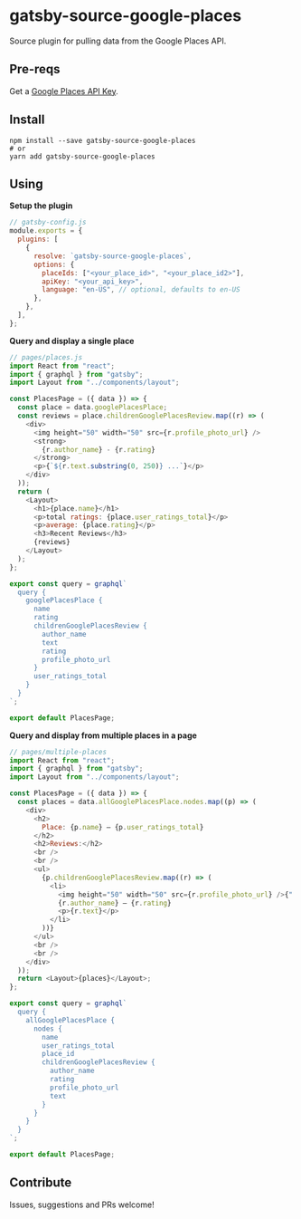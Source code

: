 # gatsby-source-google-places

Source plugin for pulling data from the Google Places API.

## Pre-reqs

Get a [Google Places API Key](https://developers.google.com/places/web-service/get-api-key).

## Install

```shell
npm install --save gatsby-source-google-places
# or
yarn add gatsby-source-google-places
```

## Using

**Setup the plugin**

```js
// gatsby-config.js
module.exports = {
  plugins: [
    {
      resolve: `gatsby-source-google-places`,
      options: {
        placeIds: ["<your_place_id>", "<your_place_id2>"],
        apiKey: "<your_api_key>",
        language: "en-US", // optional, defaults to en-US
      },
    },
  ],
};
```

**Query and display a single place**

```js
// pages/places.js
import React from "react";
import { graphql } from "gatsby";
import Layout from "../components/layout";

const PlacesPage = ({ data }) => {
  const place = data.googlePlacesPlace;
  const reviews = place.childrenGooglePlacesReview.map((r) => (
    <div>
      <img height="50" width="50" src={r.profile_photo_url} />
      <strong>
        {r.author_name} - {r.rating}
      </strong>
      <p>{`${r.text.substring(0, 250)} ...`}</p>
    </div>
  ));
  return (
    <Layout>
      <h1>{place.name}</h1>
      <p>total ratings: {place.user_ratings_total}</p>
      <p>average: {place.rating}</p>
      <h3>Recent Reviews</h3>
      {reviews}
    </Layout>
  );
};

export const query = graphql`
  query {
    googlePlacesPlace {
      name
      rating
      childrenGooglePlacesReview {
        author_name
        text
        rating
        profile_photo_url
      }
      user_ratings_total
    }
  }
`;

export default PlacesPage;
```

**Query and display from multiple places in a page**

```js
// pages/multiple-places
import React from "react";
import { graphql } from "gatsby";
import Layout from "../components/layout";

const PlacesPage = ({ data }) => {
  const places = data.allGooglePlacesPlace.nodes.map((p) => (
    <div>
      <h2>
        Place: {p.name} – {p.user_ratings_total}
      </h2>
      <h2>Reviews:</h2>
      <br />
      <br />
      <ul>
        {p.childrenGooglePlacesReview.map((r) => (
          <li>
            <img height="50" width="50" src={r.profile_photo_url} />{" "}
            {r.author_name} – {r.rating}
            <p>{r.text}</p>
          </li>
        ))}
      </ul>
      <br />
      <br />
    </div>
  ));
  return <Layout>{places}</Layout>;
};

export const query = graphql`
  query {
    allGooglePlacesPlace {
      nodes {
        name
        user_ratings_total
        place_id
        childrenGooglePlacesReview {
          author_name
          rating
          profile_photo_url
          text
        }
      }
    }
  }
`;

export default PlacesPage;
```

## Contribute

Issues, suggestions and PRs welcome!
